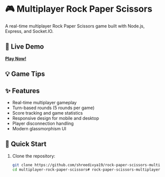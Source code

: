 # 🎮 Multiplayer Rock Paper Scissors

A real-time multiplayer Rock Paper Scissors game built with Node.js, Express, and Socket.IO.

## 🚀 Live Demo

**[Play Now!](https://shreedivya19.github.io/rock-paper-scissors-multiplayer)**

## 💡 Game Tips

## ✨ Features

- Real-time multiplayer gameplay
- Turn-based rounds (5 rounds per game)
- Score tracking and game statistics
- Responsive design for mobile and desktop
- Player disconnection handling
- Modern glassmorphism UI

## 🚀 Quick Start

1. Clone the repository:
   ```bash
   git clone https://github.com/shreedivya19/rock-paper-scissors-multiplayer.git
   cd multiplayer-rock-paper-scissors# rock-paper-scissors-multiplayer
